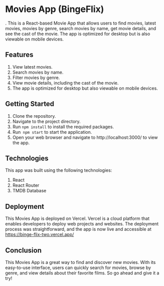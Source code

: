 # Movies App (BingeFlix)

. This is a React-based Movie App that allows users to find movies, latest movies, movies by genre, search movies by name, get movie details, and see the cast of the movie. The app is optimized for desktop but is also viewable on mobile devices.


## Features

1) View latest movies.
2) Search movies by name.
3) Filter movies by genre.
4) View movie details, including the cast of the movie.
5) The app is optimized for desktop but also viewable on mobile devices.

## Getting Started

1) Clone the repository.
2) Navigate to the project directory.
3) Run ```npm install``` to install the required packages.
4) Run``` npm start``` to start the application.
5) Open your web browser and navigate to http://localhost:3000/ to view the app.

## Technologies

This app was built using the following technologies:

1) React
2) React Router
3) TMDB Database

## Deployment
This Movies App is deployed on Vercel. Vercel is a cloud platform that enables developers to deploy web projects and websites. The deployment process was straightforward, and the app is now live and accessible at https://binge-flix-two.vercel.app/

## Conclusion
This Movies App is a great way to find and discover new movies. With its easy-to-use interface, users can quickly search for movies, browse by genre, and view details about their favorite films. So go ahead and give it a try!
